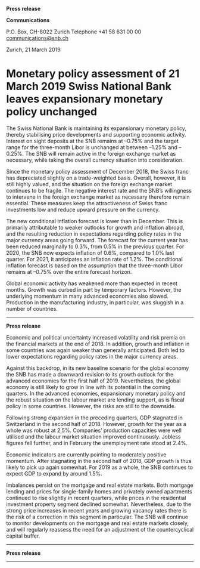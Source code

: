 **Press release**

**Communications**

P.O. Box, CH-8022 Zurich
Telephone +41 58 631 00 00
[communications@snb.ch](mailto:communications@snb.ch)

Zurich, 21 March 2019

# Monetary policy assessment of 21 March 2019 Swiss National Bank leaves expansionary monetary policy unchanged

The Swiss National Bank is maintaining its expansionary monetary policy, thereby stabilising
price developments and supporting economic activity. Interest on sight deposits at the SNB
remains at –0.75% and the target range for the three-month Libor is unchanged at between
–1.25% and –0.25%. The SNB will remain active in the foreign exchange market as
necessary, while taking the overall currency situation into consideration.

Since the monetary policy assessment of December 2018, the Swiss franc has depreciated
slightly on a trade-weighted basis. Overall, however, it is still highly valued, and the situation
on the foreign exchange market continues to be fragile. The negative interest rate and the
SNB’s willingness to intervene in the foreign exchange market as necessary therefore remain
essential. These measures keep the attractiveness of Swiss franc investments low and reduce
upward pressure on the currency.

The new conditional inflation forecast is lower than in December. This is primarily
attributable to weaker outlooks for growth and inflation abroad, and the resulting reduction in
expectations regarding policy rates in the major currency areas going forward. The forecast
for the current year has been reduced marginally to 0.3%, from 0.5% in the previous quarter.
For 2020, the SNB now expects inflation of 0.6%, compared to 1.0% last quarter. For 2021, it
anticipates an inflation rate of 1.2%. The conditional inflation forecast is based on the
assumption that the three-month Libor remains at –0.75% over the entire forecast horizon.

Global economic activity has weakened more than expected in recent months. Growth was
curbed in part by temporary factors. However, the underlying momentum in many advanced
economies also slowed. Production in the manufacturing industry, in particular, was sluggish
in a number of countries.


-----

**Press release**

Economic and political uncertainty increased volatility and risk premia on the financial
markets at the end of 2018. In addition, growth and inflation in some countries was again
weaker than generally anticipated. Both led to lower expectations regarding policy rates in the
major currency areas.

Against this backdrop, in its new baseline scenario for the global economy the SNB has made
a downward revision to its growth outlook for the advanced economies for the first half of
2019. Nevertheless, the global economy is still likely to grow in line with its potential in the
coming quarters. In the advanced economies, expansionary monetary policy and the robust
situation on the labour market are lending support, as is fiscal policy in some countries.
However, the risks are still to the downside.

Following strong expansion in the preceding quarters, GDP stagnated in Switzerland in the
second half of 2018. However, growth for the year as a whole was robust at 2.5%.
Companies’ production capacities were well utilised and the labour market situation improved
continuously. Jobless figures fell further, and in February the unemployment rate stood at
2.4%.

Economic indicators are currently pointing to moderately positive momentum. After
stagnating in the second half of 2018, GDP growth is thus likely to pick up again somewhat.
For 2019 as a whole, the SNB continues to expect GDP to expand by around 1.5%.

Imbalances persist on the mortgage and real estate markets. Both mortgage lending and prices
for single-family homes and privately owned apartments continued to rise slightly in recent
quarters, while prices in the residential investment property segment declined somewhat.
Nevertheless, due to the strong price increases in recent years and growing vacancy rates there
is the risk of a correction in this segment in particular. The SNB will continue to monitor
developments on the mortgage and real estate markets closely, and will regularly reassess the
need for an adjustment of the countercyclical capital buffer.


-----

**Press release**


-----

